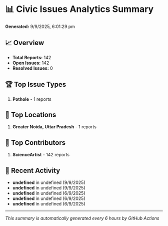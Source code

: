 # 📊 Civic Issues Analytics Summary

**Generated:** 9/9/2025, 6:01:29 pm

## 📈 Overview
- **Total Reports:** 142
- **Open Issues:** 142
- **Resolved Issues:** 0

## 🏆 Top Issue Types
1. **Pothole** - 1 reports

## 📍 Top Locations
1. **Greater Noida, Uttar Pradesh** - 1 reports

## 👥 Top Contributors
1. **ScienceArtist** - 142 reports

## 📅 Recent Activity
- **undefined** in undefined (9/9/2025)
- **undefined** in undefined (9/9/2025)
- **undefined** in undefined (6/9/2025)
- **undefined** in undefined (6/9/2025)
- **undefined** in undefined (6/9/2025)

---
*This summary is automatically generated every 6 hours by GitHub Actions*
